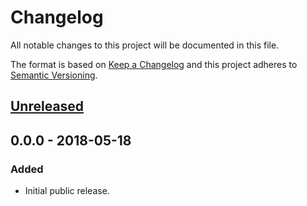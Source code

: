 <!-- markdownlint-disable no-duplicate-header no-inline-html -->

# Changelog

All notable changes to this project will be documented in this file.

The format is based on [Keep a Changelog](http://keepachangelog.com/en/1.0.0/)
and this project adheres to [Semantic Versioning](http://semver.org/spec/v2.0.0.html).

## [Unreleased]

## 0.0.0 - 2018-05-18

### Added

- Initial public release.

[Unreleased]: https://github.com/WeAreGenki/ui/compare/v0.0.0...HEAD
